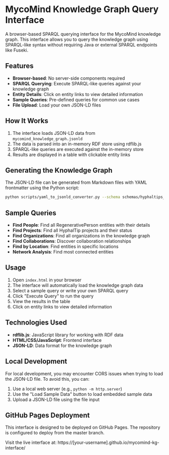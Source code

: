 # MycoMind Knowledge Graph Query Interface

A browser-based SPARQL querying interface for the MycoMind knowledge graph. This interface allows you to query the knowledge graph using SPARQL-like syntax without requiring Java or external SPARQL endpoints like Fuseki.

## Features

- **Browser-based**: No server-side components required
- **SPARQL Querying**: Execute SPARQL-like queries against your knowledge graph
- **Entity Details**: Click on entity links to view detailed information
- **Sample Queries**: Pre-defined queries for common use cases
- **File Upload**: Load your own JSON-LD files

## How It Works

1. The interface loads JSON-LD data from `mycomind_knowledge_graph.jsonld`
2. The data is parsed into an in-memory RDF store using rdflib.js
3. SPARQL-like queries are executed against the in-memory store
4. Results are displayed in a table with clickable entity links

## Generating the Knowledge Graph

The JSON-LD file can be generated from Markdown files with YAML frontmatter using the Python script:

```bash
python scripts/yaml_to_jsonld_converter.py --schema schemas/hyphaltips_mycomind_schema.json --input /path/to/markdown/files --output mycomind_knowledge_graph.jsonld
```

## Sample Queries

- **Find People**: Find all RegenerativePerson entities with their details
- **Find Projects**: Find all HyphalTip projects and their status
- **Find Organizations**: Find all organizations in the knowledge graph
- **Find Collaborations**: Discover collaboration relationships
- **Find by Location**: Find entities in specific locations
- **Network Analysis**: Find most connected entities

## Usage

1. Open `index.html` in your browser
2. The interface will automatically load the knowledge graph data
3. Select a sample query or write your own SPARQL query
4. Click "Execute Query" to run the query
5. View the results in the table
6. Click on entity links to view detailed information

## Technologies Used

- **rdflib.js**: JavaScript library for working with RDF data
- **HTML/CSS/JavaScript**: Frontend interface
- **JSON-LD**: Data format for the knowledge graph

## Local Development

For local development, you may encounter CORS issues when trying to load the JSON-LD file. To avoid this, you can:

1. Use a local web server (e.g., `python -m http.server`)
2. Use the "Load Sample Data" button to load embedded sample data
3. Upload a JSON-LD file using the file input

## GitHub Pages Deployment

This interface is designed to be deployed on GitHub Pages. The repository is configured to deploy from the master branch.

Visit the live interface at: https://[your-username].github.io/mycomind-kg-interface/
